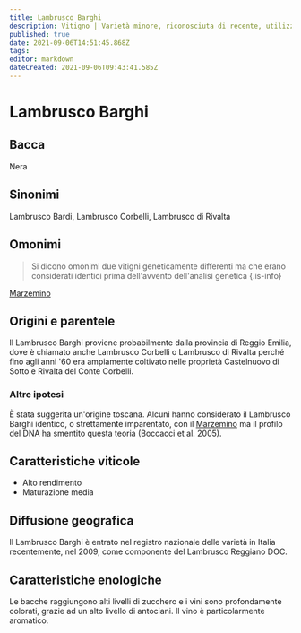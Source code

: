 ```yaml
---
title: Lambrusco Barghi
description: Vitigno | Varietà minore, riconosciuta di recente, utilizzata in blend nel Reggiano.
published: true
date: 2021-09-06T14:51:45.868Z
tags: 
editor: markdown
dateCreated: 2021-09-06T09:43:41.585Z
---
```


# Lambrusco Barghi

## Bacca
Nera
## Sinonimi
Lambrusco Bardi, Lambrusco Corbelli, Lambrusco di Rivalta

## Omonimi
> Si dicono omonimi due vitigni geneticamente differenti ma che erano considerati identici prima dell'avvento dell'analisi genetica
{.is-info}

[Marzemino](/vitigni/bacca-nera/marzemino)

## Origini e parentele
Il Lambrusco Barghi proviene probabilmente dalla provincia di Reggio Emilia, dove è chiamato anche Lambrusco Corbelli o Lambrusco di Rivalta perché fino agli anni '60 era ampiamente coltivato nelle proprietà Castelnuovo di Sotto e Rivalta del Conte Corbelli.

### Altre ipotesi

È stata suggerita un'origine toscana. Alcuni hanno considerato il Lambrusco Barghi identico, o strettamente imparentato, con il [Marzemino](/vitigni/bacca-nera/marzemino) ma il profilo del DNA ha smentito questa teoria (Boccacci et al. 2005).

## Caratteristiche viticole
- Alto rendimento 
- Maturazione media

## Diffusione geografica
Il Lambrusco Barghi è entrato nel registro nazionale delle varietà in Italia recentemente, nel 2009, come componente del Lambrusco Reggiano DOC. 

## Caratteristiche enologiche
Le bacche raggiungono alti livelli di zucchero e i vini sono profondamente colorati, grazie ad un alto livello di antociani. Il vino è particolarmente aromatico.